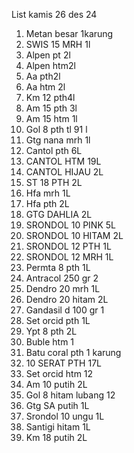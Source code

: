 List kamis 26 des 24
1.	Metan besar 1karung
2.	SWIS 15 MRH 1l
3.	Alpen pt 2l
4.	Alpen htm2l
5.	Aa pth2l
6.	Aa htm 2l
7.	Km 12 pth4l
8.	Am 15 pth 3l
9.	Am 15 htm 1l
10.	Gol 8 pth tl 91 l
11.	Gtg nana mrh 1l
12.	Cantol pth 6L
13.	CANTOL HTM 19L
14.	CANTOL HIJAU 2L
15.	ST 18 PTH 2L
16.	Hfa mrh 1L
17.	Hfa pth 2L
18.	GTG DAHLIA 2L
19.	SRONDOL 10 PINK 5L
20.	SRONDOL 10 HITAM 2L
21.	SRONDOL 12 PTH 1L
22.	SRONDOL 12 MRH 1L
23.	Permta 8 pth 1L
24.	Antracol 250 gr 2
25.	Dendro 20 mrh 1L
26.	Dendro 20 hitam 2L
27.	Gandasil d 100 gr 1
28.	Set orcid pth 1L
29.	Ypt 8 pth 2L
30.	Buble htm 1
31.	Batu coral pth 1 karung
32.	10 SERAT PTH 17L
33.	Set orcid htm 12
34.	Am 10 putih 2L
35.	Gol 8 hitam lubang 12
36.	Gtg SA putih 1L
37.	Srondol 10 ungu 1L
38.	Santigi hitam 1L
39.	Km 18 putih 2L
